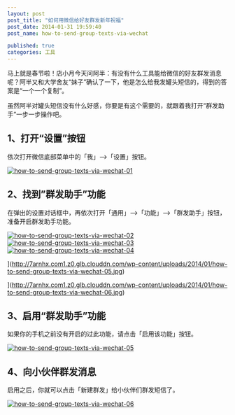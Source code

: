 ```yaml
---
layout: post
post_title: "如何用微信给好友群发新年祝福"
post_date: 2014-01-31 19:59:40
post_name: how-to-send-group-texts-via-wechat

published: true
categories: 工具
---
```


马上就是春节啦！店小月今天问阿半：有没有什么工具能给微信的好友群发消息呢？阿半又和大学舍友“妹子”确认了一下，他是怎么给我发罐头短信的，得到的答案是“一个一个复制”。

虽然阿半对罐头短信没有什么好感，你要是有这个需要的，就跟着我打开“群发助手”一步一步操作吧。

## 1、打开“设置”按钮

依次打开微信底部菜单中的「我」–&gt;「设置」按钮。

[![how-to-send-group-texts-via-wechat-01](http://7arnhx.com1.z0.glb.clouddn.com/wp-content/uploads/2014/01/how-to-send-group-texts-via-wechat-01.jpg)](http://7arnhx.com1.z0.glb.clouddn.com/wp-content/uploads/2014/01/how-to-send-group-texts-via-wechat-01.jpg)

## 2、找到”群发助手”功能

在弹出的设置对话框中，再依次打开「通用」–&gt;「功能」–&gt;「群发助手」按钮，准备开启群发助手功能。

[![how-to-send-group-texts-via-wechat-02](http://7arnhx.com1.z0.glb.clouddn.com/wp-content/uploads/2014/01/how-to-send-group-texts-via-wechat-02.jpg)](http://7arnhx.com1.z0.glb.clouddn.com/wp-content/uploads/2014/01/how-to-send-group-texts-via-wechat-02.jpg) [![how-to-send-group-texts-via-wechat-03](http://7arnhx.com1.z0.glb.clouddn.com/wp-content/uploads/2014/01/how-to-send-group-texts-via-wechat-03.jpg)](http://7arnhx.com1.z0.glb.clouddn.com/wp-content/uploads/2014/01/how-to-send-group-texts-via-wechat-03.jpg) [![how-to-send-group-texts-via-wechat-04](http://7arnhx.com1.z0.glb.clouddn.com/wp-content/uploads/2014/01/how-to-send-group-texts-via-wechat-04.jpg)](http://7arnhx.com1.z0.glb.clouddn.com/wp-content/uploads/2014/01/how-to-send-group-texts-via-wechat-04.jpg) 

](http://7arnhx.com1.z0.glb.clouddn.com/wp-content/uploads/2014/01/how-to-send-group-texts-via-wechat-05.jpg) 

](http://7arnhx.com1.z0.glb.clouddn.com/wp-content/uploads/2014/01/how-to-send-group-texts-via-wechat-06.jpg)

## 3、启用“群发助手”功能

如果你的手机之前没有开启的过此功能，请点击「启用该功能」按钮。

[![how-to-send-group-texts-via-wechat-05](http://7arnhx.com1.z0.glb.clouddn.com/wp-content/uploads/2014/01/how-to-send-group-texts-via-wechat-05.jpg)](http://7arnhx.com1.z0.glb.clouddn.com/wp-content/uploads/2014/01/how-to-send-group-texts-via-wechat-05.jpg)

## 4、向小伙伴群发消息

启用之后，你就可以点击「新建群发」给小伙伴们群发短信了。

[![how-to-send-group-texts-via-wechat-06](http://7arnhx.com1.z0.glb.clouddn.com/wp-content/uploads/2014/01/how-to-send-group-texts-via-wechat-06.jpg)](http://7arnhx.com1.z0.glb.clouddn.com/wp-content/uploads/2014/01/how-to-send-group-texts-via-wechat-06.jpg)